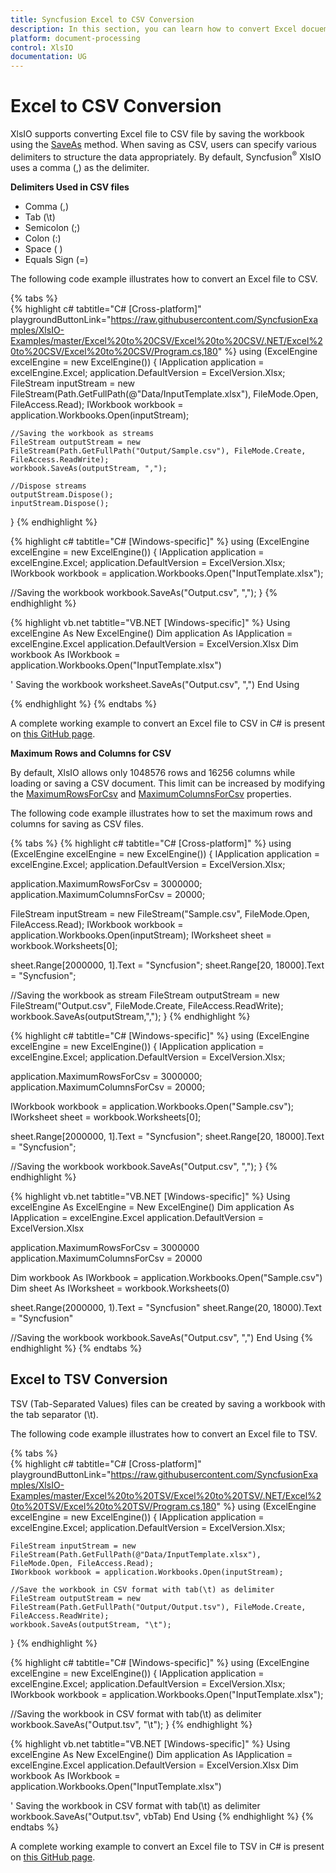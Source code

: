 ```yaml
---
title: Syncfusion Excel to CSV Conversion
description: In this section, you can learn how to convert Excel docuemnt to CSV document using Syncfusion Essential XlsIO.
platform: document-processing
control: XlsIO
documentation: UG
---
```


# Excel to CSV Conversion

XlsIO supports converting Excel file to CSV file by saving the workbook using the [SaveAs](https://help.syncfusion.com/cr/document-processing/Syncfusion.XlsIO.IWorksheet.html#Syncfusion_XlsIO_IWorksheet_SaveAs_System_IO_Stream_System_String_) method. When saving as CSV, users can specify various delimiters to structure the data appropriately. By default, Syncfusion<sup>&reg;</sup> XlsIO uses a comma (,) as the delimiter.

**Delimiters Used in CSV files**

* Comma (,)
* Tab (\t)
* Semicolon (;)
* Colon (:)
* Space ( )
* Equals Sign (=)

The following code example illustrates how to convert an Excel file to CSV.

{% tabs %}  
{% highlight c# tabtitle="C# [Cross-platform]" playgroundButtonLink="https://raw.githubusercontent.com/SyncfusionExamples/XlsIO-Examples/master/Excel%20to%20CSV/Excel%20to%20CSV/.NET/Excel%20to%20CSV/Excel%20to%20CSV/Program.cs,180" %}
using (ExcelEngine excelEngine = new ExcelEngine())
{
	IApplication application = excelEngine.Excel;
	application.DefaultVersion = ExcelVersion.Xlsx;
	FileStream inputStream = new FileStream(Path.GetFullPath(@"Data/InputTemplate.xlsx"), FileMode.Open, FileAccess.Read);
	IWorkbook workbook = application.Workbooks.Open(inputStream);

	//Saving the workbook as streams
	FileStream outputStream = new FileStream(Path.GetFullPath("Output/Sample.csv"), FileMode.Create, FileAccess.ReadWrite);
	workbook.SaveAs(outputStream, ",");

	//Dispose streams
	outputStream.Dispose();
	inputStream.Dispose();
}
{% endhighlight %}

{% highlight c# tabtitle="C# [Windows-specific]" %}
using (ExcelEngine excelEngine = new ExcelEngine())
{
  IApplication application = excelEngine.Excel;
  application.DefaultVersion = ExcelVersion.Xlsx;
  IWorkbook workbook = application.Workbooks.Open("InputTemplate.xlsx");

  //Saving the workbook
  workbook.SaveAs("Output.csv", ",");
}
{% endhighlight %}

{% highlight vb.net tabtitle="VB.NET [Windows-specific]" %}
Using excelEngine As New ExcelEngine()
  Dim application As IApplication = excelEngine.Excel
  application.DefaultVersion = ExcelVersion.Xlsx
  Dim workbook As IWorkbook = application.Workbooks.Open("InputTemplate.xlsx")

  ' Saving the workbook
  worksheet.SaveAs("Output.csv", ",")
End Using

{% endhighlight %}
{% endtabs %}  
 
A complete working example to convert an Excel file to CSV in C# is present on [this GitHub page](https://github.com/SyncfusionExamples/XlsIO-Examples/tree/master/Excel%20to%20CSV/Excel%20to%20CSV/.NET/Excel%20to%20CSV).

**Maximum Rows and Columns for CSV**

By default, XlsIO allows only 1048576 rows and 16256 columns while loading or saving a CSV document. This limit can be increased by modifying the [MaximumRowsForCsv](https://help.syncfusion.com/cr/document-processing/Syncfusion.XlsIO.IApplication.html#Syncfusion_XlsIO_IApplication_MaximumRowsForCsv) and [MaximumColumnsForCsv](https://help.syncfusion.com/cr/document-processing/Syncfusion.XlsIO.IApplication.html#Syncfusion_XlsIO_IApplication_MaximumColumnsForCsv) properties. 

The following code example illustrates how to set the maximum rows and columns for saving as CSV files.

{% tabs %}
{% highlight c# tabtitle="C# [Cross-platform]" %}
using (ExcelEngine excelEngine = new ExcelEngine())
{
  IApplication application = excelEngine.Excel;
  application.DefaultVersion = ExcelVersion.Xlsx;
  
  application.MaximumRowsForCsv = 3000000;
  application.MaximumColumnsForCsv = 20000;
  
  FileStream inputStream = new FileStream("Sample.csv", FileMode.Open, FileAccess.Read);
  IWorkbook workbook = application.Workbooks.Open(inputStream);
  IWorksheet sheet = workbook.Worksheets[0];
  
  sheet.Range[2000000, 1].Text = "Syncfusion";
  sheet.Range[20, 18000].Text = "Syncfusion";
  
  //Saving the workbook as stream
  FileStream outputStream = new FileStream("Output.csv", FileMode.Create, FileAccess.ReadWrite);
  workbook.SaveAs(outputStream,",");
}
{% endhighlight %}

{% highlight c# tabtitle="C# [Windows-specific]" %}
using (ExcelEngine excelEngine = new ExcelEngine())
{
  IApplication application = excelEngine.Excel;
  application.DefaultVersion = ExcelVersion.Xlsx;
  
  application.MaximumRowsForCsv = 3000000;
  application.MaximumColumnsForCsv = 20000;
  
  IWorkbook workbook = application.Workbooks.Open("Sample.csv");
  IWorksheet sheet = workbook.Worksheets[0];
  
  sheet.Range[2000000, 1].Text = "Syncfusion";
  sheet.Range[20, 18000].Text = "Syncfusion";
  
  //Saving the workbook
  workbook.SaveAs("Output.csv", ",");
}
{% endhighlight %}

{% highlight vb.net tabtitle="VB.NET [Windows-specific]" %}
Using excelEngine As ExcelEngine = New ExcelEngine()
  Dim application As IApplication = excelEngine.Excel
  application.DefaultVersion = ExcelVersion.Xlsx
  
  application.MaximumRowsForCsv = 3000000
  application.MaximumColumnsForCsv = 20000
  
  Dim workbook As IWorkbook = application.Workbooks.Open("Sample.csv")
  Dim sheet As IWorksheet = workbook.Worksheets(0)
  
  sheet.Range(2000000, 1).Text = "Syncfusion"
  sheet.Range(20, 18000).Text = "Syncfusion"
  
  //Saving the workbook
  workbook.SaveAs("Output.csv", ",")
End Using
{% endhighlight %}
{% endtabs %}

## Excel to TSV Conversion

TSV (Tab-Separated Values) files can be created by saving a workbook with the tab separator (\t).

The following code example illustrates how to convert an Excel file to TSV.

{% tabs %}  
{% highlight c# tabtitle="C# [Cross-platform]" playgroundButtonLink="https://raw.githubusercontent.com/SyncfusionExamples/XlsIO-Examples/master/Excel%20to%20TSV/Excel%20to%20TSV/.NET/Excel%20to%20TSV/Excel%20to%20TSV/Program.cs,180" %}
using (ExcelEngine excelEngine = new ExcelEngine())
{
	IApplication application = excelEngine.Excel;
	application.DefaultVersion = ExcelVersion.Xlsx;

	FileStream inputStream = new FileStream(Path.GetFullPath(@"Data/InputTemplate.xlsx"), FileMode.Open, FileAccess.Read);
	IWorkbook workbook = application.Workbooks.Open(inputStream);

	//Save the workbook in CSV format with tab(\t) as delimiter
	FileStream outputStream = new FileStream(Path.GetFullPath("Output/Output.tsv"), FileMode.Create, FileAccess.ReadWrite);
	workbook.SaveAs(outputStream, "\t");
}
{% endhighlight %}

{% highlight c# tabtitle="C# [Windows-specific]" %}
using (ExcelEngine excelEngine = new ExcelEngine())
{
  IApplication application = excelEngine.Excel;
  application.DefaultVersion = ExcelVersion.Xlsx;
  IWorkbook workbook = application.Workbooks.Open("InputTemplate.xlsx");

  //Saving the workbook in CSV format with tab(\t) as delimiter
  workbook.SaveAs("Output.tsv", "\t");
}
{% endhighlight %}

{% highlight vb.net tabtitle="VB.NET [Windows-specific]" %}
Using excelEngine As New ExcelEngine()
  Dim application As IApplication = excelEngine.Excel
  application.DefaultVersion = ExcelVersion.Xlsx
  Dim workbook As IWorkbook = application.Workbooks.Open("InputTemplate.xlsx")

  ' Saving the workbook in CSV format with tab(\t) as delimiter
  workbook.SaveAs("Output.tsv", vbTab)
End Using
{% endhighlight %}
{% endtabs %}  
 
A complete working example to convert an Excel file to TSV in C# is present on [this GitHub page](https://github.com/SyncfusionExamples/XlsIO-Examples/tree/master/Excel%20to%20TSV/Excel%20to%20TSV/.NET/Excel%20to%20TSV).
